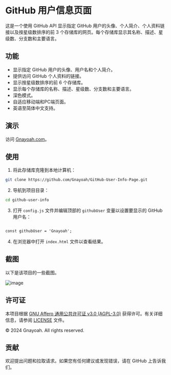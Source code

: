 # GitHub 用户信息页面

这是一个使用 GitHub API 显示指定 GitHub 用户的头像、个人简介、个人资料链接以及按星级数排序的前 3 个存储库的网页。每个存储库显示其名称、描述、星级数、分支数和主要语言。

## 功能

- 显示指定 GitHub 用户的头像、用户名和个人简介。
- 提供访问 GitHub 个人资料的链接。
- 显示按星级数排序的前 6 个存储库。
- 显示每个存储库的名称、描述、星级数、分支数和主要语言。
- 深色模式。
- 自适应移动端和PC端页面。
- 英语至简体中文支持。

## 演示

访问 [Gnayoah.com](https://gnayoah.com/)。

## 使用

1. 将此存储库克隆到本地计算机：

```bash
git clone https://github.com/Gnayoah/GitHub-User-Info-Page.git
```

2. 导航到项目目录：

```bash
cd github-user-info
```

3. 打开 `config.js` 文件并编辑顶部的 `githubUser` 变量以设置要显示的 GitHub 用户名：

```html

const githubUser = 'Gnayoah'; 

```

4. 在浏览器中打开 `index.html` 文件以查看结果。

## 截图

以下是该项目的一些截图。

![image](https://github.com/Gnayoah/GitHub-User-Info-Page/assets/79068081/6e2bfaee-2e9d-47d5-930d-99018e7f8696)


## 许可证

本项目根据 [GNU Affero 通用公共许可证 v3.0 (AGPL-3.0)](LICENSE) 获得许可。有关详细信息，请参阅 [LICENSE](LICENSE) 文件。

© 2024 Gnayoah. All rights reserved.

## 贡献

欢迎提出问题和拉取请求。如果您有任何建议或发现错误，请在 GitHub 上告诉我们。
